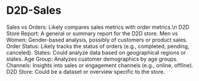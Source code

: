 # D2D-Sales
Sales vs Orders: Likely compares sales metrics with order metrics.\n
D2D Store Report: A general or summary report for the D2D store.
Men vs Women: Gender-based analysis, possibly of customers or product sales.
Order Status: Likely tracks the status of orders (e.g., completed, pending, canceled).
States: Could analyze data based on geographical regions or states.
Age Group: Analyzes customer demographics by age groups.
Channels: Insights into sales or engagement channels (e.g., online, offline).
D2D Store: Could be a dataset or overview specific to the store.
